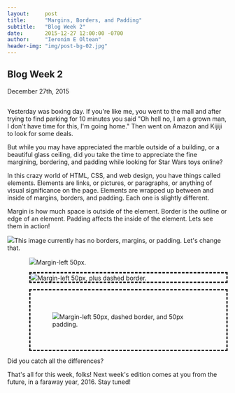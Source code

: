 ```yaml
---
layout:     post
title:      "Margins, Borders, and Padding"
subtitle:   "Blog Week 2"
date:       2015-12-27 12:00:00 -0700
author:     "Ieronim E Oltean"
header-img: "img/post-bg-02.jpg"
---
```


<style type="text/css">
  .margin {
  margin-left: 50px;
}

.border {
  margin-left: 50px;
  border-style: dashed;
}

.padding {
  margin-left: 50px;
  border-style: dashed;
  padding: 50px;
}

</style>

<h2>Blog Week 2</h2>
<p>December 27th, 2015</p>
<h2></h2>
<p>Yesterday was boxing day. If you're like me, you went to the mall and after trying to find parking for 10 minutes you said "Oh hell no, I am a grown man, I don't have time for this, I'm going home." Then went on Amazon and Kijiji to look for some deals.</p>
<p>But while you may have appreciated the marble outside of a building, or a beautiful glass ceiling, did you take the time to appreciate the fine margining, bordering, and padding while looking for Star Wars toys online?</p>
<p>In this crazy world of HTML, CSS, and web design, you have things called elements. Elements are links, or pictures, or paragraphs, or anything of visual significance on the page. Elements are wrapped up between and inside of margins, borders, and padding. Each one is slightly different.</p>
<p>Margin is how much space is outside of the element. Border is the outline or edge of an element. Padding affects the inside of the element. Lets see them in action!</p>
<p><img src="https://s3.amazonaws.com/codecademy-blog/assets/ae09140c.png">This image currently has no borders, margins, or padding. Let's change that.</p>
<p class="margin"><img src="https://s3.amazonaws.com/codecademy-blog/assets/ae09140c.png">Margin-left 50px.</p>
<p class="border"><img src="https://s3.amazonaws.com/codecademy-blog/assets/ae09140c.png">Margin-left 50px, plus dashed border.</p>
<p class="padding"><img src="https://s3.amazonaws.com/codecademy-blog/assets/ae09140c.png">Margin-left 50px, dashed border, and 50px padding.</p>
<p>Did you catch all the differences?</p>
<p>That's all for this week, folks! Next week's edition comes at you from the future, in a faraway year, 2016. Stay tuned!</p>